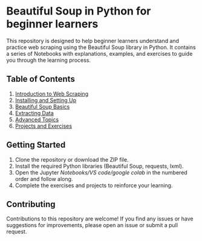 #  Beautiful Soup in Python for beginner learners

This repository is designed to help beginner learners understand and practice web scraping using the Beautiful Soup library in Python. It contains a series of Notebooks with explanations, examples, and exercises to guide you through the learning process.

## Table of Contents

1. [Introduction to Web Scraping]()
2. [Installing and Setting Up]()
3. [Beautiful Soup Basics]()
4. [Extracting Data]()
5. [Advanced Topics]()
6. [Projects and Exercises]()

## Getting Started

1. Clone the repository or download the ZIP file.
2. Install the required Python libraries (Beautiful Soup, requests, lxml).
3. Open the Jupyter *Notebooks/VS code/google colab* in the numbered order and follow along.
4. Complete the exercises and projects to reinforce your learning.

## Contributing

Contributions to this repository are welcome! If you find any issues or have suggestions for improvements, please open an issue or submit a pull request.

